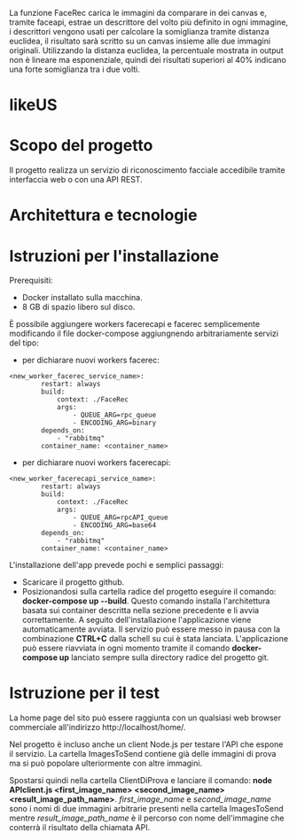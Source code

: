 La funzione FaceRec carica le immagini da comparare in dei canvas e, tramite faceapi, estrae un descrittore del volto più definito in ogni immagine, i descrittori vengono usati per calcolare la somiglianza tramite distanza euclidea, il risultato sarà scritto su un canvas insieme alle due immagini originali.
Utilizzando la distanza euclidea, la percentuale mostrata in output non è lineare ma esponenziale, quindi dei risultati superiori al 40% indicano una forte somiglianza tra i due volti.


# likeUS

# Scopo del progetto

Il progetto realizza un servizio di riconoscimento facciale accedibile tramite interfaccia web o con una API REST.

# Architettura e tecnologie


# Istruzioni per l'installazione

Prerequisiti:
 - Docker installato sulla macchina.
 - 8 GB di spazio libero sul disco.


È possibile aggiungere workers facerecapi e facerec semplicemente modificando il file docker-compose aggiungnendo arbitrariamente servizi del tipo:

- per dichiarare nuovi workers facerec:

```
<new_worker_facerec_service_name>:
        restart: always
        build:
            context: ./FaceRec
            args: 
                - QUEUE_ARG=rpc_queue
                - ENCODING_ARG=binary
        depends_on: 
            - "rabbitmq"
        container_name: <container_name>
```

- per dichiarare nuovi workers facerecapi:

```
<new_worker_facerecapi_service_name>:
        restart: always
        build:
            context: ./FaceRec
            args: 
                - QUEUE_ARG=rpcAPI_queue
                - ENCODING_ARG=base64
        depends_on: 
            - "rabbitmq"
        container_name: <container_name>
```

L'installazione dell'app prevede pochi e semplici passaggi:

- Scaricare il progetto github.
- Posizionandosi sulla cartella radice del progetto eseguire il comando: **docker-compose up --build**. Questo comando installa l'architettura basata sui container descritta nella sezione precedente e li avvia correttamente. A seguito dell'installazione l'applicazione viene automaticamente avviata. Il servizio può essere messo in pausa con la combinazione **CTRL+C** dalla schell su cui è stata lanciata. L'applicazione può essere riavviata in ogni momento tramite il comando **docker-compose up** lanciato sempre sulla directory radice del progetto git.

# Istruzione per il test

La home page del sito può essere raggiunta con un qualsiasi web browser commerciale all'indirizzo http://localhost/home/.

Nel progetto è incluso anche un client Node.js per testare l'API che espone il servizio. La cartella ImagesToSend contiene già delle immagini di prova ma si può popolare ulteriormente con altre immagini.

Spostarsi quindi nella cartella ClientDiProva e lanciare il comando: **node APIclient.js <first_image_name> <second_image_name> <result_image_path_name>**. *first_image_name* e *second_image_name* sono i nomi di due immagini arbitrarie presenti nella cartella ImagesToSend mentre *result_image_path_name* è il percorso con nome dell'immagine che conterrà il risultato della chiamata API.